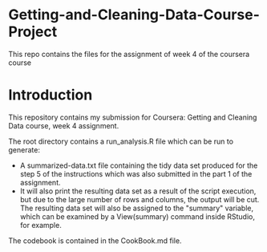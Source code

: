 # Getting-and-Cleaning-Data-Course-Project
This repo contains the files for the assignment of week 4 of the coursera course

# Introduction

This repository contains my submission for Coursera: Getting and Cleaning Data course, week 4 assignment.

The root directory contains a run_analysis.R file which can be run to generate:

* A summarized-data.txt file containing the tidy data set produced for the step 5 of the instructions which was also submitted in the part 1 of the assignment.
* It will also print the resulting data set as a result of the script execution, but due to the large number of rows and columns, the output will be cut. The resulting data set will also be assigned to the "summary" variable, which can be examined by a View(summary) command inside RStudio, for example.

The codebook is contained in the CookBook.md file.


